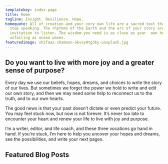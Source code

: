 ```yaml
---
templatekey: index-page
title: Home
tagline: Insight. Resilience. Hope.
homequote: All of creation and your very own life are a sacred text that never
  stop speaking. The rhythms of the Earth and the arc of your story are  an open
  invitation to listen. The wisdom you need is as close as your  own heart, as
  unfailing as ocean waves.
featuredimage: shifaaz-shamoon-okvxy9tg3ky-unsplash.jpg
---
```

## Do you want to live with more joy and a greater sense of purpose? 

Every day we use our beliefs, hopes, dreams, and choices to write the story of our lives. But sometimes we forget the power we hold to write and edit our own story, and then we may need some help to reconnect us to the truth, and to our own hearts. 

The good news is that your past doesn’t dictate or even predict your future. You may feel stuck now, but now is not forever. It’s never too late to encounter your heart and renew your life to live with joy and purpose.

I’m a writer, editor, and life coach, and these three vocations go hand in hand. If you’re stuck, I’m here to help you uncover your hopes and dreams, see the possibilities, and write your next pages.

## Featured Blog Posts

<post-grid featured="true" count="3"></post-grid>